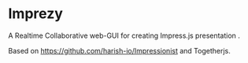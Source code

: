 Imprezy
=======

A Realtime Collaborative web-GUI for creating Impress.js presentation .

Based on https://github.com/harish-io/Impressionist and Togetherjs.
